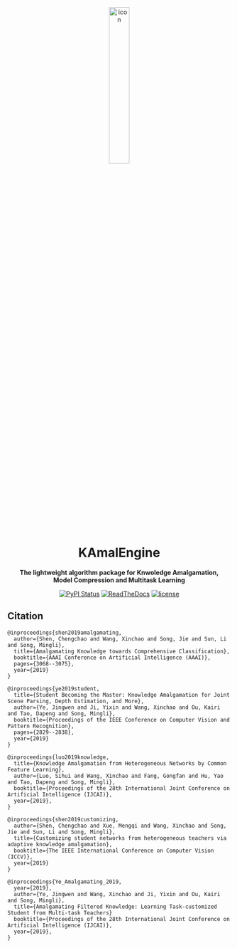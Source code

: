 <div  align="center">  


<img src="docs/kae-logo-light.png" width = "30%" height = "30%" alt="icon"/>  

# KAmalEngine

**The lightweight algorithm package for Knwoledge Amalgamation,</br> Model Compression and Multitask Learning**

[![PyPI Status]()]()
[![ReadTheDocs]()]()
[![license]()]()

</div>

## Citation
```
@inproceedings{shen2019amalgamating,
  author={Shen, Chengchao and Wang, Xinchao and Song, Jie and Sun, Li and Song, Mingli},
  title={Amalgamating Knowledge towards Comprehensive Classification},
  booktitle={AAAI Conference on Artificial Intelligence (AAAI)},
  pages={3068--3075},
  year={2019}
}
```

```
@inproceedings{ye2019student,
  title={Student Becoming the Master: Knowledge Amalgamation for Joint Scene Parsing, Depth Estimation, and More},
  author={Ye, Jingwen and Ji, Yixin and Wang, Xinchao and Ou, Kairi and Tao, Dapeng and Song, Mingli},
  booktitle={Proceedings of the IEEE Conference on Computer Vision and Pattern Recognition},
  pages={2829--2838},
  year={2019}
}
```

```
@inproceedings{luo2019knowledge,
  title={Knowledge Amalgamation from Heterogeneous Networks by Common Feature Learning},
  author={Luo, Sihui and Wang, Xinchao and Fang, Gongfan and Hu, Yao and Tao, Dapeng and Song, Mingli},
  booktitle={Proceedings of the 28th International Joint Conference on Artificial Intelligence (IJCAI)},
  year={2019},
}
```

```
@inproceedings{shen2019customizing,
  author={Shen, Chengchao and Xue, Mengqi and Wang, Xinchao and Song, Jie and Sun, Li and Song, Mingli},
  title={Customizing student networks from heterogeneous teachers via adaptive knowledge amalgamation},
  booktitle={The IEEE International Conference on Computer Vision (ICCV)},
  year={2019}
}
```

```
@inproceedings{Ye_Amalgamating_2019,
  year={2019},
  author={Ye, Jingwen and Wang, Xinchao and Ji, Yixin and Ou, Kairi and Song, Mingli},
  title={Amalgamating Filtered Knowledge: Learning Task-customized Student from Multi-task Teachers}
  booktitle={Proceedings of the 28th International Joint Conference on Artificial Intelligence (IJCAI)},
  year={2019},
}
```